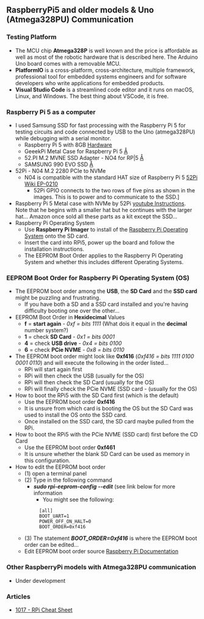 ## RaspberryPi5 and older models & Uno (Atmega328PU) Communication

### Testing Platform
- The MCU chip **Atmega328P** is well known and the price is affordable as well as most of the robotic hardware that is described here. The Arduino Uno board comes with a removable MCU.
- **PlatformIO** is a cross-platform, cross-architecture, multiple framework, professional tool for embedded systems engineers and for software developers who write applications for embedded products. 
- **Visual Studio Code** is a streamlined code editor and it runs on macOS, Linux, and Windows. The best thing about VSCode, it is free.

### Raspberry Pi 5 as a computer
- I used Samsung SSD for fast processing with the Raspberry Pi 5 for testing circuits and code connected by USB to the Uno (atmega328PU) while debugging with a serial monitor.
  - Raspberry Pi 5 with 8GB [Hardware](https://www.raspberrypi.com/products/raspberry-pi-5/)
  - GeeekPi Metal Case for Raspberry Pi 5 [Å](https://www.amazon.com/GeeekPi-Raspberry-Active-Support-Peripheral/dp/B0CMZ84GM8?ref_=ast_sto_dp)
  - 52.PI M.2 MVNE SSD Adapter - NO4 for RP|5 [Å](https://www.amazon.com/GeeekPi-NVMe-Adapter-Raspberry-Support/dp/B0CRK4YB4C?ref_=ast_sto_dp)
  - SAMSUNG 990 EVO SSD [Å](https://www.amazon.com/Samsung-Internal-Computer-MZ-V9E1T0B-AM/dp/B0CRCC9863?th=1)
- 52Pi - N04 M.2 2280 PCIe to NVMe
  - N04 is compatible with the standard HAT size of Raspberry Pi 5  [52Pi Wiki EP-0210](https://wiki.52pi.com/index.php?title=EP-0210)
    - 52Pi GPIO connects to the two rows of five pins as shown in the images. This is to power and to communicate to the SSD.]
- Raspberry Pi 5 Metal case with NVMe by 52Pi [youtube Instructions](https://www.youtube.com/watch?v=kUBHWhdpbco). Note that he begins with a smaller hat but he continues with the larger hat... Amazon once sold all these parts as a kit except the SSD...
- Raspberry Pi Operating System
  - Use **Raspberry Pi Imager** to install of the [Raspberry Pi Operating System](https://www.raspberrypi.com/software/) onto the SD card.
  - Insert the card into RPi5, power up the board and follow the installation instructions.
  - The EEPROM Boot Order applies to the Raspberry Pi Operating System and whether this includes different Operating Systems.

### EEPROM Boot Order for Raspberry Pi Operating System (OS)
- The EEPROM boot order among the **USB**, the **SD Card** and the **SSD card** might be puzzling and frustrating.
  - If you have both a SD and a SSD card installed and you're having difficulty booting one over the other...
- EEPROM Boot Order in **Hexidecimal** Values
  - **f** = **start again**  - *0xf = bits 1111* (What dois it equal in the **decimal** number system?)
  - **1** = check **SD Card**  - *0x1 = bits 0001*
  - **4** = check **USB drive**  - *0x4 = bits 0100*
  - **6** = check **PCie NVME**  - *0x8 = bits 0110*
- The EEPROM boot order might look like **0xf416** (*0xf416 = bits 1111 0100 0001 0110*) and will execute the following in the order listed...
  - RPi will start again first
  - RPi will then check the USB (usually for the OS)
  - RPi will then check the SD Card (usually for the OS)
  - RPi will finally check the PCie NVME (SSD card -  (usually for the OS)
- How to boot the RPi5 with the SD Card first (which is the default)
  - Use the EEPROM boot order **0xf416**
  - It is unsure from which card is booting the OS but the SD Card was used to install the OS onto the SSD card.
  - Once installed on the SSD card, the SD card maybe pulled from the RPi.
- How to boot the RPi5 with the PCie NVME (SSD card) first before the CD Card
  - Use the EEPROM boot order **0xf461**
  - It is unsure whether the blank SD Card can be used as memory in this configuration.
- How to edit the EEPROM boot order
  - (1) open a terminal panel
  - (2) Type in the following command
     - ***sudo rpi-eeprom-config --edit*** (see link below for more information
       - You might see the following:
       ```
         [all]
         BOOT_UART=1
         POWER_OFF_ON_HALT=0
         BOOT_ORDER=0xf416
       ```
  - (3) The statement ***BOOT_ORDER=0xf416*** is where the EEPROM boot order can be edited...
  - Edit EEPROM boot order source [Raspberry Pi Documentation](https://www.raspberrypi.com/documentation/computers/raspberry-pi.html#edit-eeprom-boot-order)

### Other RaspberryPi models with Atmega328PU communication
- Under development

### Articles
- [1017 - RPi Cheat Sheet](https://drive.google.com/file/d/1gQcoghc7cdnsxAVVT9PBMUGY1FLKjWS2)
